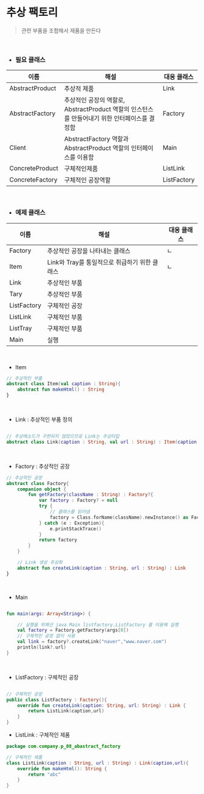 # 추상 팩토리

> 관련 부품을 조합해서 제품을 만든다 

<br>

- ### 필요 클래스

| 이름            | 해설                                                                                          | 대응 클래스 |
|-----------------|-----------------------------------------------------------------------------------------------|-------------|
| AbstractProduct | 추상적 제품                                                                                   | Link        |
| AbstractFactory | 추상적인 공장의 역할로, AbstractProduct 역할의 인스턴스를 만들어내기 위한 인터페이스를 결정함 | Factory     |
| Client          | AbstractFactory 역할과 AbstractProduct 역할의 인터페이스를 이용함                             | Main        |
| ConcreteProduct | 구체적인제품                                                                                  | ListLink    |
| ConcreteFactory | 구체적인 공장역할                                                                             | ListFactory |

<br>

- ### 예제 클래스

| 이름        | 해설                                          | 대응 클래스 |
|-------------|-----------------------------------------------|-------------|
| Factory     | 추상적인 공장을 나타내는 클래스               | ㄴ          |
| Item        | Link와 Tray를 통일적으로 취급하기 위한 클래스 | ㄴ          |
| Link        | 추상적인 부품                                 |             |
| Tary        | 추상적인 부품                                 |             |
| ListFactory | 구체적인 공장                                 |             |
| ListLink    | 구체적인 부품                                 |             |
| ListTray    | 구체적인 부품                                 |             |
| Main        | 실행                                          |             | 


<br>

- Item

```kotlin
// 추상적인 부품
abstract class Item(val caption : String){
    abstract fun makeHtml() : String
}
```

<br>

- Link : 추상적인 부품 정의 

```kotlin

// 추상메소드가 구현되지 않았으므로 Link는 추상타입
abstract class Link(caption : String, val url : String) : Item(caption)

```

<br>

- Factory : 추상적인 공장 

```kotlin
// 추상적인 공장
abstract class Factory{
    companion object {
        fun getFactory(className : String) : Factory?{
            var factory : Factory? = null
            try {
                // 클래스를 읽어냄
                factory = Class.forName(className).newInstance() as Factory
            } catch (e : Exception){
                e.printStackTrace()
            }
            return factory
        }
    }

    // Link 생성 추상화
    abstract fun createLink(caption : String, url : String) : Link
}
```

<br>

- Main 

```kotlin

fun main(args: Array<String>) {

    // 실행을 위해선 java Main listfactory.ListFactory 를 이용해 실행
    val factory = Factory.getFactory(args[0])
    // 구체적인 공장 없이 사용
    val link = factory?.createLink("naver","www.naver.com")
    println(link?.url)
}
```


<br>

- ListFactory : 구체적인 공장

```kotlin

// 구체적인 공장
public class ListFactory : Factory(){
    override fun createLink(caption: String, url: String) : Link {
        return ListLink(caption,url)
    }
}
```

- ListLink : 구체적인 제품

```kotlin
package com.company.p_08_abastract_factory

// 구체적인 제품
class ListLink(caption : String, url : String) : Link(caption,url){
    override fun makeHtml(): String {
        return "abc"
    }
}
```